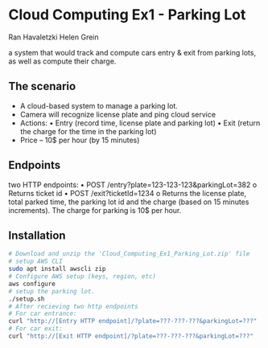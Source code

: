 # Cloud Computing Ex1 - Parking Lot
Ran Havaletzki
Helen Grein

 a system that would track and compute cars entry & exit from parking lots, as well as compute their charge.
 
## The scenario

- A cloud-based system to manage a parking lot.
- Camera will recognize license plate and ping cloud service
- Actions:
    • Entry (record time, license plate and parking lot)
    • Exit (return the charge for the time in the parking lot)
- Price – 10$ per hour (by 15 minutes)

## Endpoints
two HTTP endpoints:
• POST /entry?plate=123-123-123&parkingLot=382
    o Returns ticket id
• POST /exit?ticketId=1234
    o Returns the license plate, total parked time, the parking lot id and the charge (based on 15 minutes increments).
The charge for parking is 10$ per hour.

## Installation

```sh
# Download and unzip the 'Cloud_Computing_Ex1_Parking_Lot.zip' file
# setup AWS CLI
sudo apt install awscli zip
# Configure AWS setup (keys, region, etc)
aws configure
# setup the parking lot.
./setup.sh
# After recieving two http endpoints
# For car entrance:
curl "http://[Entry HTTP endpoint]/?plate=???-???-???&parkingLot=???"
# For car exit:
curl "http://[Exit HTTP endpoint]/?plate=???-???-???&parkingLot=???"
```
